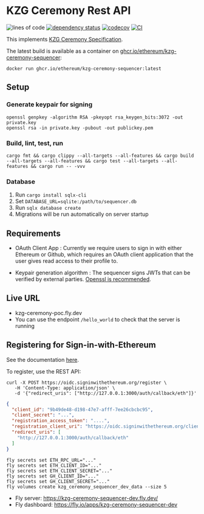 # KZG Ceremony Rest API

![lines of code](https://img.shields.io/tokei/lines/github/ethereum/kzg-ceremony-sequencer)
[![dependency status](https://deps.rs/repo/github/ethereum/kzg-ceremony-sequencer/status.svg)](https://deps.rs/repo/github/ethereum/kzg-ceremony-sequencer)
[![codecov](https://codecov.io/gh/ethereum/kzg-ceremony-sequencer/branch/main/graph/badge.svg?token=WBPZ9U4TTO)](https://codecov.io/gh/ethereum/kzg-ceremony-sequencer)
[![CI](https://github.com/ethereum/kzg-ceremony-sequencer/actions/workflows/build-test-deploy.yml/badge.svg)](https://github.com/ethereum/kzg-ceremony-sequencer/actions/workflows/build-test-deploy.yml)

This implements [KZG Ceremony Specification](https://github.com/ethereum/kzg-ceremony-specs).

The latest build is available as a container on [ghcr.io/ethereum/kzg-ceremony-sequencer](https://github.com/ethereum/kzg-ceremony-sequencer/pkgs/container/kzg-ceremony-sequencer):

```shell
docker run ghcr.io/ethereum/kzg-ceremony-sequencer:latest
```

## Setup

### Generate keypair for signing

```shell
openssl genpkey -algorithm RSA -pkeyopt rsa_keygen_bits:3072 -out private.key
openssl rsa -in private.key -pubout -out publickey.pem
```

### Build, lint, test, run

```shell
cargo fmt && cargo clippy --all-targets --all-features && cargo build --all-targets --all-features && cargo test --all-targets --all-features && cargo run -- -vvv
```

### Database

1. Run `cargo install sqlx-cli`
2. Set `DATABASE_URL=sqlite:/path/to/sequencer.db`
3. Run `sqlx database create`
4. Migrations will be run automatically on server startup

## Requirements

- OAuth Client App : Currently we require users to sign in with either Ethereum or Github, which requires an OAuth client application that the user gives read access to their profile to.

- Keypair generation algorithm : The sequencer signs JWTs that can be verified by external parties. [Openssl is recommended](https://hackmd.io/PidEKWJEQpaYQ6qtTRALWQ?both).

## Live URL

- kzg-ceremony-poc.fly.dev
- You can use the endpoint `/hello_world` to check that the server is running

## Registering for Sign-in-with-Ethereum

See the documentation [here](https://docs.login.xyz/servers/oidc-provider/hosted-oidc-provider).

To register, use the REST API:

```shell
curl -X POST https://oidc.signinwithethereum.org/register \
   -H 'Content-Type: application/json' \
   -d '{"redirect_uris": ["http://127.0.0.1:3000/auth/callback/eth"]}'
```

```json
{
  "client_id": "9b49de48-d198-47e7-afff-7ee26cbcbc95",
  "client_secret": "...",
  "registration_access_token": "....",
  "registration_client_uri": "https://oidc.signinwithethereum.org/client/9b49de48-d198-47e7-afff-7ee26cbcbc95",
  "redirect_uris": [
    "http://127.0.0.1:3000/auth/callback/eth"
  ]
}
```

```shell
fly secrets set ETH_RPC_URL="..."
fly secrets set ETH_CLIENT_ID="..."
fly secrets set ETH_CLIENT_SECRET="..."
fly secrets set GH_CLIENT_ID="..."
fly secrets set GH_CLIENT_SECRET="..."
fly volumes create kzg_ceremony_sequencer_dev_data --size 5
```

* Fly server: <https://kzg-ceremony-sequencer-dev.fly.dev/>
* Fly dashboard: <https://fly.io/apps/kzg-ceremony-sequencer-dev>
